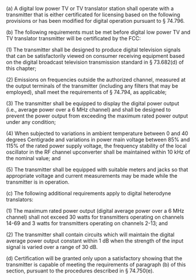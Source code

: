 (a) A digital low power TV or TV translator station shall operate with a transmitter that is either certificated for licensing based on the following provisions or has been modified for digital operation pursuant to § 74.796.

(b) The following requirements must be met before digital low power TV and TV translator transmitter will be certificated by the FCC:

(1) The transmitter shall be designed to produce digital television signals that can be satisfactorily viewed on consumer receiving equipment based on the digital broadcast television transmission standard in § 73.682(d) of this chapter;

(2) Emissions on frequencies outside the authorized channel, measured at the output terminals of the transmitter (including any filters that may be employed), shall meet the requirements of § 74.794, as applicable;

(3) The transmitter shall be equipped to display the digital power output (i.e., average power over a 6 MHz channel) and shall be designed to prevent the power output from exceeding the maximum rated power output under any condition;

(4) When subjected to variations in ambient temperature between 0 and 40 degrees Centigrade and variations in power main voltage between 85% and 115% of the rated power supply voltage, the frequency stability of the local oscillator in the RF channel upconverter shall be maintained within 10 kHz of the nominal value; and

(5) The transmitter shall be equipped with suitable meters and jacks so that appropriate voltage and current measurements may be made while the transmitter is in operation.

(c) The following additional requirements apply to digital heterodyne translators:

(1) The maximum rated power output (digital average power over a 6 MHz channel) shall not exceed 30 watts for transmitters operating on channels 14-69 and 3 watts for transmitters operating on channels 2-13; and

(2) The transmitter shall contain circuits which will maintain the digital average power output constant within 1 dB when the strength of the input signal is varied over a range of 30 dB.

(d) Certification will be granted only upon a satisfactory showing that the transmitter is capable of meeting the requirements of paragraph (b) of this section, pursuant to the procedures described in § 74.750(e).

